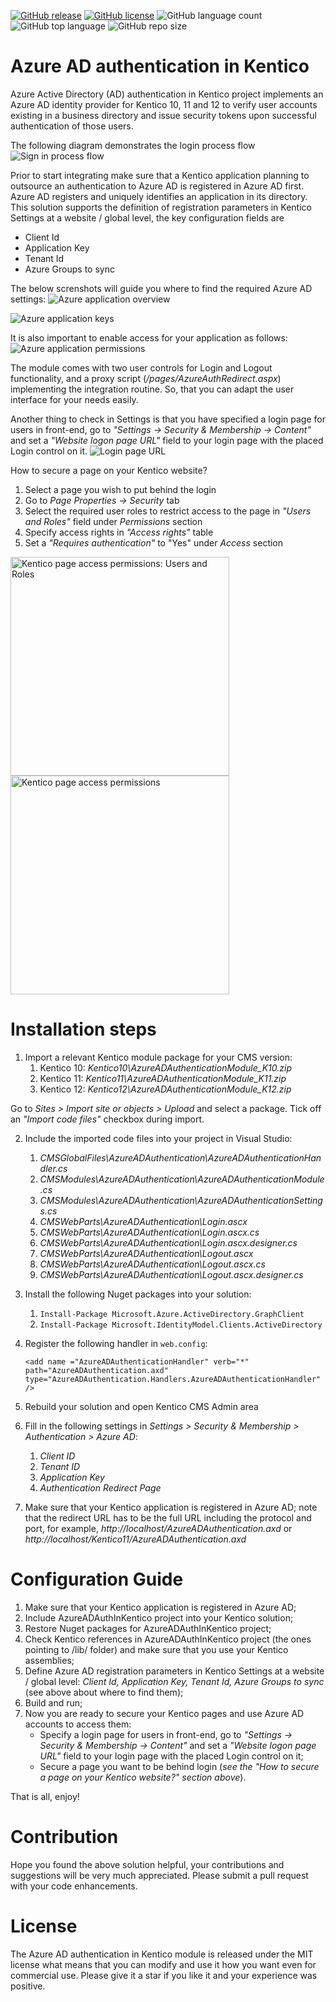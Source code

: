 
[![GitHub release](https://img.shields.io/github/release-date/kate-orlova/azure-ad-auth-in-kentico.svg?style=flat)](https://github.com/kate-orlova/azure-ad-auth-in-kentico/releases/tag/MVPRelease)
[![GitHub license](https://img.shields.io/github/license/kate-orlova/azure-ad-auth-in-kentico.svg)](https://github.com/kate-orlova/azure-ad-auth-in-kentico/blob/master/LICENSE)
![GitHub language count](https://img.shields.io/github/languages/count/kate-orlova/azure-ad-auth-in-kentico.svg?style=flat)
![GitHub top language](https://img.shields.io/github/languages/top/kate-orlova/azure-ad-auth-in-kentico.svg?style=flat)
![GitHub repo size](https://img.shields.io/github/repo-size/kate-orlova/azure-ad-auth-in-kentico.svg?style=flat)

# Azure AD authentication in Kentico
Azure Active Directory (AD) authentication in Kentico project implements an Azure AD identity provider for Kentico 10, 11 and 12 to verify user accounts existing in a business directory and issue security tokens upon successful authentication of those users.

The following diagram demonstrates the login process flow
![Sign in process flow](/assets/sign_in_flow.png)

Prior to start integrating make sure that a Kentico application planning to outsource an authentication to Azure AD is registered in Azure AD first. Azure AD registers and uniquely identifies an application in its directory. This solution supports the definition of registration parameters in Kentico Settings at a website / global level, the key configuration fields are
 * Client Id
 * Application Key
 * Tenant Id
 * Azure Groups to sync
 
The below screnshots will guide you where to find the required Azure AD settings:
![Azure application overview](/assets/azure_app.png)

![Azure application keys](/assets/azure_app_key.png)

It is also important to enable access for your application as follows:  
![Azure application permissions](/assets/azure_app_permissions.png)

The module comes with two user controls for Login and Logout functionality, and a proxy script (_/pages/AzureAuthRedirect.aspx_) implementing the integration routine. So, that you can adapt the user interface for your needs easily.

Another thing to check in Settings is that you have specified a login page for users in front-end, go to _"Settings -> Security & Membership -> Content"_ and set a _"Website logon page URL"_ field to your login page with the placed Login control on it.
![Login page URL](/assets/login_page.png)

How to secure a page on your Kentico website?
1. Select a page you wish to put behind the login
1. Go to _Page Properties -> Security_ tab
1. Select the required user roles to restrict access to the page in _"Users and Roles"_ field under _Permissions_ section
1. Specify access rights in _"Access rights"_ table
1. Set a _"Requires authentication"_ to "Yes" under _Access_ section

<img src="https://github.com/kate-orlova/azure-ad-auth-in-kentico/blob/master/assets/page_permissions.png" alt="Kentico page access permissions: Users and Roles" width="350">
<img src="https://github.com/kate-orlova/azure-ad-auth-in-kentico/blob/master/assets/page_access.png" alt="Kentico page access permissions" width="350">

# Installation steps
1. Import a relevant Kentico module package for your CMS version:
   1. Kentico 10: _Kentico10\AzureADAuthenticationModule_K10.zip_
   1. Kentico 11: _Kentico11\AzureADAuthenticationModule_K11.zip_
   1. Kentico 12: _Kentico12\AzureADAuthenticationModule_K12.zip_

Go to _Sites > Import site or objects > Upload_ and select a package. Tick off an _"Import code files"_ checkbox during import.

2. Include the imported code files into your project in Visual Studio:
   1. _CMSGlobalFiles\AzureADAuthentication\AzureADAuthenticationHandler.cs_
   1. _CMSModules\AzureADAuthentication\AzureADAuthenticationModule.cs_
   1. _CMSModules\AzureADAuthentication\AzureADAuthenticationSettings.cs_
   1. _CMSWebParts\AzureADAuthentication\Login.ascx_
   1. _CMSWebParts\AzureADAuthentication\Login.ascx.cs_
   1. _CMSWebParts\AzureADAuthentication\Login.ascx.designer.cs_
   1. _CMSWebParts\AzureADAuthentication\Logout.ascx_
   1. _CMSWebParts\AzureADAuthentication\Logout.ascx.cs_
   1. _CMSWebParts\AzureADAuthentication\Logout.ascx.designer.cs_

3. Install the following Nuget packages into your solution:
   1. `Install-Package Microsoft.Azure.ActiveDirectory.GraphClient`
   1. `Install-Package Microsoft.IdentityModel.Clients.ActiveDirectory`

4. Register the following handler in `web.config`:

    `<add name ="AzureADAuthenticationHandler" verb="*" path="AzureADAuthentication.axd" type="AzureADAuthentication.Handlers.AzureADAuthenticationHandler" />`

5. Rebuild your solution and open Kentico CMS Admin area

6. Fill in the following settings in _Settings > Security & Membership > Authentication > Azure AD_:
   1. _Client ID_
   1. _Tenant ID_
   1. _Application Key_
   1. _Authentication Redirect Page_
   
7. Make sure that your Kentico application is registered in Azure AD; note that the redirect URL has to be the full URL including the protocol and port, for example, _http://localhost/AzureADAuthentication.axd_ or _http://localhost/Kentico11/AzureADAuthentication.axd_

# Configuration Guide
1. Make sure that your Kentico application is registered in Azure AD;
1. Include AzureADAuthInKentico project into your Kentico solution;
1. Restore Nuget packages for AzureADAuthInKentico project;
1. Check Kentico references in AzureADAuthInKentico project (the ones pointing to /lib/ folder) and make sure that you use your Kentico assemblies;
1. Define Azure AD registration parameters in Kentico Settings at a website / global level: _Client Id, Application Key, Tenant Id, Azure Groups to sync_ (see above about where to find them);
1. Build and run;
1. Now you are ready to secure your Kentico pages and use Azure AD accounts to access them:
   - Specify a login page for users in front-end, go to _"Settings -> Security & Membership -> Content"_ and set a _"Website logon page URL"_ field to your login page with the placed Login control on it;
   - Secure a page you want to be behind login (_see the "How to secure a page on your Kentico website?" section above_).
   
That is all, enjoy!

# Contribution
Hope you found the above solution helpful, your contributions and suggestions will be very much appreciated. Please submit a pull request with your code enhancements.

# License
The Azure AD authentication in Kentico module is released under the MIT license what means that you can modify and use it how you want even for commercial use. Please give it a star if you like it and your experience was positive.
